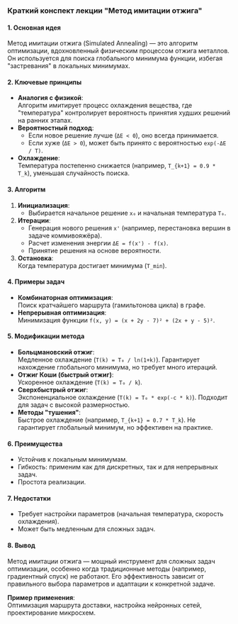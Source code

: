 ### **Краткий конспект лекции "Метод имитации отжига"**

#### **1. Основная идея**
Метод имитации отжига (Simulated Annealing) — это алгоритм оптимизации, вдохновленный физическим процессом отжига металлов. Он используется для поиска глобального минимума функции, избегая "застревания" в локальных минимумах.

#### **2. Ключевые принципы**
- **Аналогия с физикой**:  
  Алгоритм имитирует процесс охлаждения вещества, где "температура" контролирует вероятность принятия худших решений на ранних этапах.
- **Вероятностный подход**:  
  - Если новое решение лучше (`ΔE < 0`), оно всегда принимается.  
  - Если хуже (`ΔE > 0`), может быть принято с вероятностью `exp(-ΔE / T)`.  
- **Охлаждение**:  
  Температура постепенно снижается (например, `T_{k+1} = 0.9 * T_k`), уменьшая случайность поиска.

#### **3. Алгоритм**
1. **Инициализация**:  
   - Выбирается начальное решение `x₀` и начальная температура `T₀`.  
2. **Итерации**:  
   - Генерация нового решения `x'` (например, перестановка вершин в задаче коммивояжёра).  
   - Расчет изменения энергии `ΔE = f(x') - f(x)`.  
   - Принятие решения на основе вероятности.  
3. **Остановка**:  
   Когда температура достигает минимума (`T_min`).

#### **4. Примеры задач**
- **Комбинаторная оптимизация**:  
  Поиск кратчайшего маршрута (гамильтонова цикла) в графе.  
- **Непрерывная оптимизация**:  
  Минимизация функции `f(x, y) = (x + 2y - 7)² + (2x + y - 5)²`.

#### **5. Модификации метода**
- **Больцмановский отжиг**:  
  Медленное охлаждение (`T(k) = T₀ / ln(1+k)`). Гарантирует нахождение глобального минимума, но требует много итераций.  
- **Отжиг Коши (быстрый отжиг)**:  
  Ускоренное охлаждение (`T(k) = T₀ / k`).  
- **Сверхбыстрый отжиг**:  
  Экспоненциальное охлаждение (`T(k) = T₀ * exp(-c * k)`). Подходит для задач с высокой размерностью.  
- **Методы "тушения"**:  
  Быстрое охлаждение (например, `T_{k+1} = 0.7 * T_k`). Не гарантирует глобальный минимум, но эффективен на практике.

#### **6. Преимущества**
- Устойчив к локальным минимумам.  
- Гибкость: применим как для дискретных, так и для непрерывных задач.  
- Простота реализации.

#### **7. Недостатки**
- Требует настройки параметров (начальная температура, скорость охлаждения).  
- Может быть медленным для сложных задач.

#### **8. Вывод**
Метод имитации отжига — мощный инструмент для сложных задач оптимизации, особенно когда традиционные методы (например, градиентный спуск) не работают. Его эффективность зависит от правильного выбора параметров и адаптации к конкретной задаче.  

**Пример применения**:  
Оптимизация маршрута доставки, настройка нейронных сетей, проектирование микросхем.
